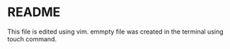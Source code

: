 # README

This file is edited using vim. emmpty file was created in the terminal using touch command.

